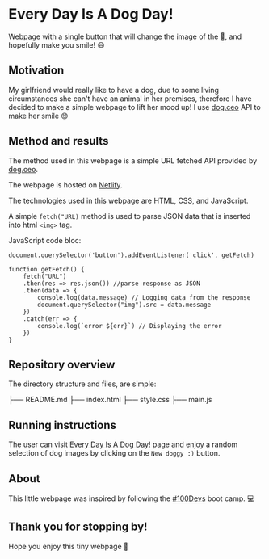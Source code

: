 # Every Day Is A Dog Day!

Webpage with a single button that will change the image of the :dog:, and hopefully make you smile! :smile:

## Motivation

My girlfriend would really like to have a dog, due to some living circumstances she can't have an animal in her premises, therefore I have decided to make a simple webpage to lift her mood up! I use [dog.ceo](https://dog.ceo/dog-api/) API to make her smile :blush:

## Method and results

The method used in this webpage is a simple URL fetched API provided by [dog.ceo](https://dog.ceo/dog-api/).

The webpage is hosted on [Netlify](https://app.netlify.com/teams/evgeniikozhushko/overview). 

The technologies used in this webpage are HTML, CSS, and JavaScript.

A simple `fetch("URL)` method is used to parse JSON data that is inserted into html `<img>` tag.

JavaScript code bloc:

```
document.querySelector('button').addEventListener('click', getFetch)

function getFetch() {
    fetch("URL")
    .then(res => res.json()) //parse response as JSON
    .then(data => {
        console.log(data.message) // Logging data from the response
        document.querySelector("img").src = data.message
    })
    .catch(err => {
        console.log(`error ${err}`) // Displaying the error
    })
}
```

## Repository overview

The directory structure and files, are simple:

├── README.md
├── index.html
├── style.css
├── main.js

## Running instructions

The user can visit [Every Day Is A Dog Day!](https://everydayisadogday.netlify.app/) page and enjoy a random selection of dog images by clicking on the `New doggy :)` button.

## About

This little webpage was inspired by following the [#100Devs](https://leonnoel.com/100devs/) boot camp. :computer:

## Thank you for stopping by!

Hope you enjoy this tiny webpage :sparkling_heart:
